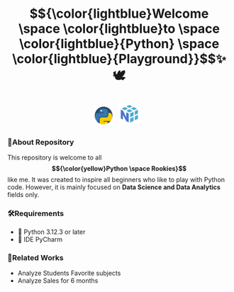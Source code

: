 <h1 align="center">
  $${\color{lightblue}Welcome \space \color{lightblue}to \space \color{lightblue}{Python} \space \color{lightblue}{Playground}}$$✨🕊️
  <br><br>
  <img src="logo/python.png" width="40"/>&nbsp;
  <img src="logo/numpy.png" width="50"/>&nbsp;
</h1>

### 📌About Repository
This repository is welcome to all **$${\color{yellow}Python \space Rookies}$$** like me. It was created to inspire all beginners who like to play with Python code. 
However, it is mainly focused on **Data Science and Data Analytics** fields only.

### 🛠️Requirements
- 🐍 Python 3.12.3 or later
- 🔧 IDE PyCharm

### 💼Related Works
- Analyze Students Favorite subjects
- Analyze Sales for 6 months



